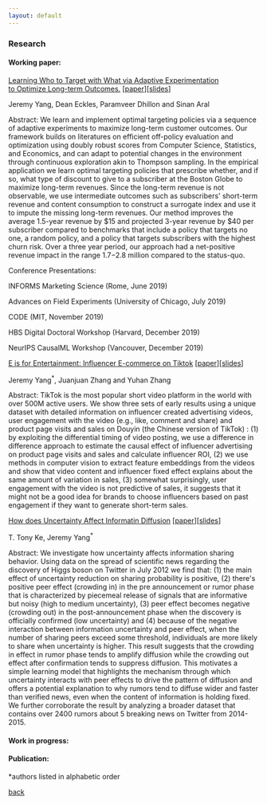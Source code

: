 ```yaml
---
layout: default
---
```


### Research

#### Working paper:

<ins>Learning Who to Target with What via Adaptive Experimentation <br/> to Optimize Long-term Outcomes.</ins> [<a href="">paper</a>][<a href=" ">slides</a>]

Jeremy Yang, Dean Eckles, Paramveer Dhillon and Sinan Aral

Abstract: We learn and implement optimal targeting policies via a sequence of adaptive experiments to maximize long-term customer outcomes. Our framework builds on literatures on efficient off-policy evaluation and optimization using doubly robust scores from Computer Science, Statistics, and Economics, and can adapt to potential changes in the environment through continuous exploration akin to Thompson sampling. In the empirical application we learn optimal targeting policies that prescribe whether, and if so, what type of discount to give to a subscriber at the Boston Globe to maximize long-term revenues. Since the long-term revenue is not observable, we use intermediate outcomes such as subscribers' short-term revenue and content consumption to construct a surrogate index and use it to impute the missing long-term revenues. Our method improves the average 1.5-year revenue by \$15 and projected 3-year revenue by $40 per subscriber compared to benchmarks that include a policy that targets no one, a random policy, and a policy that targets subscribers with the highest churn risk. Over a three year period, our approach had a net-positive revenue impact in the range $1.7-$2.8 million compared to the status-quo.

Conference Presentations:

INFORMS Marketing Science (Rome, June 2019)

Advances on Field Experiments (University of Chicago, July 2019) 

CODE (MIT, November 2019)

HBS Digital Doctoral Workshop (Harvard, December 2019)

NeurIPS CausalML Workshop (Vancouver, December 2019)


<ins>E is for Entertainment: Influencer E-commerce on Tiktok</ins> [<a href="">paper</a>][<a href=" ">slides</a>]

Jeremy Yang<sup>*</sup>, Juanjuan Zhang and Yuhan Zhang

Abstract: TikTok is the most popular short video platform in the world with over 500M active users. We show three sets of early results using a unique dataset with detailed information on influencer created advertising videos, user engagement with the video (e.g., like, comment and share) and product page visits and sales on Douyin (the Chinese version of TikTok) : (1) by exploiting the differential timing of video posting, we use a difference in difference approach to estimate the causal effect of influencer advertising on product page visits and sales and calculate influencer ROI, (2) we use methods in computer vision to extract feature embeddings from the videos and show that video content and influencer fixed effect explains about the same amount of variation in sales, (3) somewhat surprisingly, user engagement with the video is not predictive of sales, it suggests that it might not be a good idea for brands to choose influencers based on past engagement if they want to generate short-term sales.

<ins>How does Uncertainty Affect Informatin Diffusion</ins> [<a href="">paper</a>][<a href=" ">slides</a>]

T. Tony Ke, Jeremy Yang<sup>*</sup> 

Abstract: We investigate how uncertainty affects information sharing behavior. Using data on the spread of scientific news regarding the discovery of Higgs boson on Twitter in July 2012 we find that: (1) the main effect of uncertainty reduction on sharing probability is positive, (2) there's positive peer effect (crowding in) in the pre announcement or rumor phase that is characterized by piecemeal release of signals that are informative but noisy (high to medium uncertainty), (3) peer effect becomes negative (crowding out) in the post-announcement phase when the discovery is officially confirmed (low uncertainty) and (4) because of the negative interaction between information uncertainty and peer effect, when the number of sharing peers exceed some threshold, individuals are more likely to share when uncertainty is higher. This result suggests that the crowding in effect in rumor phase tends to amplify diffusion while the crowding out effect after confirmation tends to suppress diffusion. This motivates a simple learning model that highlights the mechanism through which uncertainty interacts with peer effects to drive the pattern of diffusion and offers a potential explanation to why rumors tend to diffuse wider and faster than verified news, even when the content of information is holding fixed. We further corroborate the result by analyzing a broader dataset that contains over 2400 rumors about 5 breaking news on Twitter from 2014-2015.

#### Work in progress:

#### Publication:


*authors listed in alphabetic order



[back](./)
